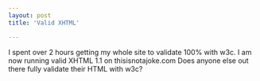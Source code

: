```yaml
---
layout: post
title: 'Valid XHTML'

---
```


I spent over 2 hours getting my whole site to validate 100% with w3c. I am now running valid XHTML 1.1 on thisisnotajoke.com Does anyone else out there fully validate their HTML with w3c?

